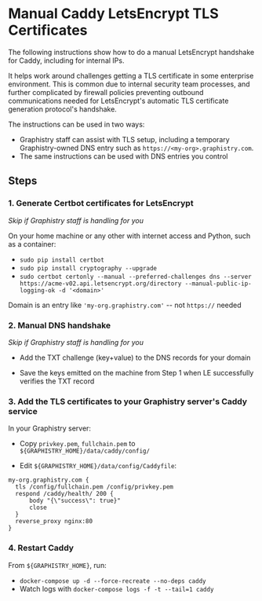 # Manual Caddy LetsEncrypt TLS Certificates

The following instructions show how to do a manual LetsEncrypt handshake for Caddy, including for internal IPs. 

It helps work around challenges getting a TLS certificate in some enterprise environment. This is common due to internal security team processes, and further complicated by firewall policies preventing outbound communications needed for LetsEncrypt's automatic TLS certificate generation protocol's handshake.

The instructions can be used in two ways:

* Graphistry staff can assist with TLS setup, including a temporary Graphistry-owned DNS entry such as `https://<my-org>.graphistry.com`.
* The same instructions can be used with DNS entries you control


## Steps

### 1. Generate Certbot certificates for LetsEncrypt

*Skip if Graphistry staff is handling for you*

On your home machine or any other with internet access and Python, such as a container:

* `sudo pip install certbot`
* `sudo pip install cryptography --upgrade`
* `sudo certbot certonly --manual --preferred-challenges dns --server https://acme-v02.api.letsencrypt.org/directory --manual-public-ip-logging-ok -d '<domain>'`

Domain is an entry like `'my-org.graphistry.com'` -- not `https://` needed

### 2. Manual DNS handshake

*Skip if Graphistry staff is handling for you*

* Add the TXT challenge (key+value) to the DNS records for your domain

* Save the keys emitted on the machine from Step 1 when LE successfully verifies the TXT record

### 3. Add the TLS certificates to your Graphistry server's Caddy service

In your Graphistry server:

* Copy `privkey.pem`, `fullchain.pem` to `${GRAPHISTRY_HOME}/data/caddy/config/`

* Edit `${GRAPHISTRY_HOME}/data/config/Caddyfile`:

```
my-org.graphistry.com {
  tls /config/fullchain.pem /config/privkey.pem
  respond /caddy/health/ 200 {
      body "{\"success\": true}"
      close
  }
  reverse_proxy nginx:80
}
```

### 4. Restart Caddy

From `${GRAPHISTRY_HOME}`, run:

* `docker-compose up -d --force-recreate --no-deps caddy`
* Watch logs with `docker-compose logs -f -t --tail=1 caddy`

